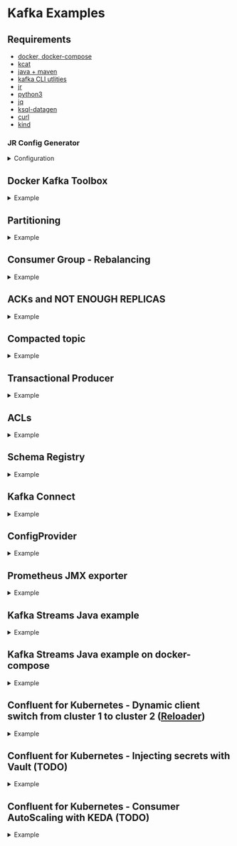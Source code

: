 # Kafka Examples

## Requirements

- [docker, docker-compose](https://docs.docker.com/get-docker/)
- [kcat](https://github.com/edenhill/kcat)
- [java + maven](https://sdkman.io/)
- [kafka CLI utlities](https://kafka.apache.org/downloads)
- [jr](https://github.com/ugol/jr)
- [python3](https://www.python.org/downloads/)
- [jq](https://jqlang.github.io/jq/download/)
- [ksql-datagen](https://docs.ksqldb.io/en/0.10.1-ksqldb/developer-guide/test-and-debug/generate-custom-test-data/)
- [curl](https://curl.se/)
- [kind](https://kind.sigs.k8s.io/)

### JR Config Generator

<details>
<summary>Configuration</summary>
<br>

```
{
  "emitters": [
    {
      "name": "shoe",
      "locale": "us",
      "num": 1,
      "frequency": "5s",
      "duration": "10m",
      "preload": 10,
      "valueTemplate": "shoe",
      "output": "kafka",
      "keyTemplate": "null",
      "outputTemplate": "{{.V}}\n",
      "topic": "shoes"
    },
    {
      "name": "shoe_customer",
      "locale": "us",
      "num": 1,
      "frequency": "1s",
      "duration": "1s",
      "preload": 5,
      "valueTemplate": "shoe_customer",
      "output": "kafka",
      "keyTemplate": "null",
      "outputTemplate": "{{.V}}\n",
      "topic": "shoe_customers"
    },
    {
      "name": "shoe_order",
      "locale": "us",
      "num": 1,
      "frequency": "500ms",
      "duration": "1s",
      "preload": 0,
      "valueTemplate": "shoe_order",
      "output": "kafka",
      "keyTemplate": "null",
      "outputTemplate": "{{.V}}\n",
      "topic": "shoe_orders"
    },
    {
      "name": "shoe_clickstream",
      "locale": "us",
      "num": 1,
      "frequency": "100ms",
      "duration": "1s",
      "preload": 0,
      "valueTemplate": "shoe_clickstream",
      "output": "kafka",
      "keyTemplate": "null",
      "outputTemplate": "{{.V}}\n",
      "topic": "shoe_clickstream"
    }
  ],
  "global": {
    "seed": -1,
    "kafkaConfig": "./kafka/config.properties",
    "schemaRegistry": false,
    "registryConfig": "./kafka/registry.properties",
    "serializer": "json-schema",
    "autoCreate": true,
    "redisTtl": "1m",
    "redisConfig": "./redis/config.json",
    "mongoConfig": "./mongoDB/config.json",
    "elasticConfig": "./elastic/config.json",
    "s3Config": "./s3/config.json",
    "url": ""
  }
}
```

</details>

## Docker Kafka Toolbox

<details>
<summary>Example</summary>
<br>

```
docker run --rm -d --name kafka-multitool rampi88/kafka-multitool:v1
docker exec -it kafka-multitool bash
docker stop kafka-multitool
```

</details>

## Partitioning

<details>
<summary>Example</summary>
<br>

```
kafka-topics --bootstrap-server localhost:9092 --delete --topic test
kafka-topics --bootstrap-server localhost:9091 --create --topic test --replication-factor 3 --partitions 3 --config min.insync.replicas=2
kafka-topics --bootstrap-server localhost:9092 --describe --topic test
kcat -b localhost:9092 -t test -P -K : -l data.txt
kcat -C -b localhost:9092 -t test \
 -f 'Topic %t - Partition %p: Key is %k, and message payload is: %s \n'
```

</details>

## Consumer Group - Rebalancing

<details>
<summary>Example</summary>
<br>

```
kafka-topics --bootstrap-server localhost:9092 --delete --topic shoes
kafka-topics --bootstrap-server localhost:9092 --create --topic shoes --replication-factor 3 --partitions 6 --config min.insync.replicas=2

kafka-topics --bootstrap-server localhost:9092 --describe --topic shoes

# GENERATE RANDOM DATA
jr emitter run shoe

# SHELL 1
kcat -b localhost:9092 -G mygroup shoes

# SHELL 2
kcat -b localhost:9092 -G mygroup shoes

### WITH COOPEERATIVE REBALANCING ###
# SHELL 1
kcat -b localhost:9092 -X partition.assignment.strategy=cooperative-sticky  -G mygroup shoes

# SHELL 2
kcat -b localhost:9092 -X partition.assignment.strategy=cooperative-sticky  -G mygroup shoes
```

</details>

## ACKs and NOT ENOUGH REPLICAS

<details>
<summary>Example</summary>
<br>

```
kafka-topics --bootstrap-server localhost:9092 --delete --topic test
kafka-topics --bootstrap-server localhost:9092 --create --topic test --replication-factor 3 --partitions 6 --config min.insync.replicas=2

kafka-topics --bootstrap-server localhost:9092 --describe --topic test

# PRODUCING WITH ACKs ALL
echo "test" | kafka-console-producer --bootstrap-server localhost:9092 --topic test

# CONSUMING
kafka-console-consumer --bootstrap-server localhost:9092 --topic test --from-beginning --timeout-ms 5000

# STOP BROKER kafka1
docker stop kafka1

echo "test" | kafka-console-producer --bootstrap-server localhost:9092 --topic test

kafka-console-consumer --bootstrap-server localhost:9092 --topic test --from-beginning --timeout-ms 5000

# STOP BROKER kafka3
docker stop kafka3

echo "test" | kafka-console-producer --bootstrap-server localhost:9092 --topic test

kafka-console-consumer --bootstrap-server localhost:9092 --topic test --from-beginning --timeout-ms 5000

kafka-topics --bootstrap-server localhost:9092 --describe --topic test

# PRODUCING WITH ACK=1
echo "test" | kafka-console-producer --bootstrap-server localhost:9092 --topic test --request-required-acks 1

```

</details>

## Compacted topic

<details>
<summary>Example</summary>
<br>

```
kafka-topics --bootstrap-server localhost:9092 --delete --topic test
kafka-topics --bootstrap-server localhost:9091 --create --topic test --replication-factor 3 --partitions 1 --config min.insync.replicas=2 --config cleanup.policy=compact --config min.cleanable.dirty.ratio=0.0 --config max.compaction.lag.ms=100 --config segment.ms=100 --config delete.retention.ms=100
kafka-topics --bootstrap-server localhost:9092 --describe --topic test
kcat -b localhost:9092 -t test -P -K : -l data.txt

kcat -C -b localhost:9092 -t test \
 -f 'Key is %k, and message payload is: %s \n'

# ACTIVE SEGMENT ARE NOT ELIGIBLE FOR LOG COMPACTION -> FORCE COMPACTION WITH ONE NEW MESSAGE
echo "key9:message21" | kcat -b localhost:9092 -P -t test -K:
sleep 5

kcat -C -b localhost:9092 -t test \
 -f 'Key is %k, and message payload is: %s \n'
```

</details>

## Transactional Producer

<details>
<summary>Example</summary>
<br>

```
kafka-topics --bootstrap-server localhost:9092 --delete --topic test
kafka-topics --bootstrap-server localhost:9091 --create --topic test --replication-factor 3 --partitions 1 --config min.insync.replicas=2

# SHELL 1
kcat -C -b localhost:9092 -X isolation.level=read_uncommitted -t test \
 -f 'Key is %k, and message payload is: %s \n'

# SHELL 2
kcat -C -b localhost:9092 -t test \
 -f 'Key is %k, and message payload is: %s \n'

# SHELL 3
# Python Transactional Producer SHELL 3
pip install -r python_examples/requirements.txt
python3 python_examples/transactional_producer.py
```

</details>

## ACLs

<details>
<summary>Example</summary>
<br>

```
docker-compose -f docker-compose.scram.yaml up -d

# CREATE USER
docker exec -it kafka2 sh -c "kafka-configs --bootstrap-server kafka2:19092 --alter --add-config 'SCRAM-SHA-256=[iterations=8192,password=admin-secret],SCRAM-SHA-512=[password=admin-secret]' --entity-type users --entity-name admin"
docker exec -it kafka2 sh -c "kafka-configs --bootstrap-server kafka2:19092 --alter --add-config 'SCRAM-SHA-256=[iterations=8192,password=alice-secret],SCRAM-SHA-512=[password=alice-secret]' --entity-type users --entity-name alice"

# CREATE TOPIC WITH SASL CREDENTIALS
kafka-topics --bootstrap-server localhost:9092 --command-config kafka/admin.properties --delete --topic test
kafka-topics --bootstrap-server localhost:9092 --command-config kafka/admin.properties --create --topic test

# SET ACLs
kafka-acls --bootstrap-server localhost:9092 \
  --command-config kafka/admin.properties  \
  --add \
  --allow-principal User:alice \
  --operation all \
  --topic test

kafka-acls --bootstrap-server localhost:9092 \
  --command-config kafka/admin.properties  \
  --add \
  --deny-principal User:alice \
  --operation delete \
  --topic test

# ALLOWED OPERATION
echo "test" | kcat -b localhost:9092 -P -t test -X security.protocol=SASL_PLAINTEXT -X sasl.mechanism=SCRAM-SHA-256 -X sasl.username=alice -X sasl.password=alice-secret
echo "test" | kcat -b localhost:9092 -C -o beginning -t test -X security.protocol=SASL_PLAINTEXT -X sasl.mechanism=SCRAM-SHA-256 -X sasl.username=alice -X sasl.password=alice-secret

# DENIED OPERATION
kafka-topics --bootstrap-server localhost:9092 --command-config kafka/alice.properties --delete --topic test

docker-compose -f docker-compose.scram.yaml down -d
```

</details>

## Schema Registry

<details>
<summary>Example</summary>
<br>

```
# GENERATE RANDOM DATA
# jr run shoe_order -o kafka -t shoe_order -s --serializer json-schema -f 1s -d 10m
ksql-datagen value-format=avro quickstart=pageviews msgRate=1 bootstrap-server=localhost:9092 topic=pageviews iterations=100

curl localhost:8081/subjects/

kcat -b localhost:9092 -t pageviews -s value=avro -r http://localhost:8081 -C -o beginning
```

</details>

## Kafka Connect

<details>
<summary>Example</summary>
<br>

```
curl --request PUT \
  --url http://localhost:8083/connectors/transactions/config \
  --header 'content-type: application/json' \
  --data '{"connector.class": "io.confluent.kafka.connect.datagen.DatagenConnector", "max.interval": 1000, "iterations": 100, "value.converter": "io.confluent.connect.avro.AvroConverter", "quickstart": "transactions", "kafka.topic": "transactions", "value.converter.schema.registry.url": "http://schema-registry:8081"}'

curl localhost:8083/connectors | jq
curl localhost:8083/connectors/transactions/status | jq
curl -X DELETE localhost:8083/connectors/transactions | jq
```

</details>

## ConfigProvider

<details>
<summary>Example</summary>
<br>

```
docker-compose -f docker-compose.scram.yaml up -d
docker exec -it kafka2 sh -c "kafka-configs --bootstrap-server kafka2:19092 --alter --add-config 'SCRAM-SHA-256=[iterations=8192,password=admin-secret],SCRAM-SHA-512=[password=admin-secret]' --entity-type users --entity-name admin"

kafka-topics --bootstrap-server localhost:9092 --command-config kafka/admin_with_file_config_provider.properties --create --topic test
kafka-topics --bootstrap-server localhost:9092 --command-config kafka/admin_with_file_config_provider.properties --list

```

</details>

## Prometheus JMX exporter

<details>
<summary>Example</summary>
<br>

```
# SHELL 1
docker-compose -f docker-compose.kraft.yml up -d
export KAFKA_OPTS="-javaagent:volumes/jmx_prometheus_javaagent-0.20.0.jar=9191:volumes/kafka_client.yml"
kafka-topics --bootstrap-server localhost:9092 --create --topic test
kafka-console-consumer --bootstrap-server localhost:9092 --topic test

# SHELL 2
curl localhost:9191
```

## Schema Registry Maven Plugin

<details>
<summary>Example</summary>
<br>

```
cd java_examples/kafka-examples
```

</details>

</details>

## Kafka Streams Java example

<details>
<summary>Example</summary>
<br>

```
cd java_examples/kafka-examples
mvn package
# Shell 1 - Produce
java -javaagent:jmx_prometheus_javaagent-0.20.0.jar=9191:prometheus_config.yml -cp producer/target/producer-1.0-SNAPSHOT.jar com.github.prametta.producer.MyBeerProducer
# Shell 2 - Consumer
java -javaagent:jmx_prometheus_javaagent-0.20.0.jar=9192:prometheus_config.yml -cp consumer/target/consumer-1.0-SNAPSHOT.jar com.github.prametta.consumer.MyBeerConsumer
# Shell 3 - Process
java -javaagent:jmx_prometheus_javaagent-0.20.0.jar=9193:prometheus_config.yml -cp  streams/target/streams-1.0-SNAPSHOT.jar com.github.prametta.streams.MyKafkaBeerStreamApp
```

</details>

## Kafka Streams Java example on docker-compose

<details>
<summary>Example</summary>
<br>

```
cd java_examples/kafka-examples
mvn package
cd ../../
docker-compose -f docker-compose.kraft.clients.yml up -d --build
# tierdown
docker-compose -f docker-compose.kraft.clients.yml down -v
```

</details>

## Confluent for Kubernetes - Dynamic client switch from cluster 1 to cluster 2 ([Reloader](https://github.com/stakater/Reloader]))

<details>
<summary>Example</summary>
<br>

```
cd k8s
alias k="kubectl"
kind create cluster
# Create namespaces
k create namespace confluent
k create namespace confluent-dr
k config set-context --current --namespace=confluent

# install Reloader
kubectl apply -f https://raw.githubusercontent.com/stakater/Reloader/master/deployments/kubernetes/reloader.yaml

# Install Confluent for Kubernetes Operator
helm repo add confluentinc https://packages.confluent.io/helm
helm repo update
helm upgrade --install confluent-operator \
  confluentinc/confluent-for-kubernetes \
  --set namespaced=false \
  --namespace confluent

# install the confluent kubernetes plugin (OPTIONAL)
... [Confluent Plugin](https://docs.confluent.io/operator/current/co-deploy-cfk.html#co-install-plugin)

# Create main cluster
k apply -f cluster.1.yaml

# Create DR cluster
k config set-context --current --namespace=confluent-dr
k apply -f cluster.2.yaml

# Create conifgmap used by the producer
k create configmap client-properties --from-file=client.properties

# Create the producer - the client will produce to the main cluster
k apply -f producer.dpl.yaml

# Edit the configmap and auto reboot the producer - the client will produce against the DR cluster now
kubectl edit configmap client-properties # change the bootstrap server to kafka.confluent-dr
```

</details>

## Confluent for Kubernetes - Injecting secrets with Vault (TODO)

<details>
<summary>Example</summary>
<br>

```
cd k8s
alias k="kubectl"
kind create cluster
# Create namespaces
k create namespace confluent
k config set-context --current --namespace=confluent

# install Vault
helm repo add hashicorp https://helm.releases.hashicorp.com
helm repo update
helm install vault hashicorp/vault --set "server.dev.enabled=true"

# Install Confluent for Kubernetes Operator
helm repo add confluentinc https://packages.confluent.io/helm
helm repo update
helm upgrade --install confluent-operator \
  confluentinc/confluent-for-kubernetes \
  --set namespaced=false \
  --namespace confluent

# install the confluent kubernetes plugin (OPTIONAL)
... [Confluent Plugin](https://docs.confluent.io/operator/current/co-deploy-cfk.html#co-install-plugin)

# Create main cluster
k apply -f cluster.1.yaml

# Create conifgmap used by the producer
k create configmap client-properties --from-file=client.properties

# Create the producer - the client will produce to the main cluster
k apply -f producer.dpl.yaml
```

</details>

## Confluent for Kubernetes - Consumer AutoScaling with KEDA (TODO)

<details>
<summary>Example</summary>
<br>

```
cd k8s
alias k="kubectl"
kind create cluster
# Create namespaces
k create namespace confluent
k config set-context --current --namespace=confluent

# Install Confluent for Kubernetes Operator
helm repo add confluentinc https://packages.confluent.io/helm
helm repo update
helm upgrade --install confluent-operator \
  confluentinc/confluent-for-kubernetes \
  --set namespaced=false \
  --namespace confluent

# install the confluent kubernetes plugin (OPTIONAL)
... [Confluent Plugin](https://docs.confluent.io/operator/current/co-deploy-cfk.html#co-install-plugin)

# Create main cluster
k apply -f cluster.1.yaml

# Install KEDA
helm repo add kedacore https://kedacore.github.io/charts
helm repo update

```

</details>
